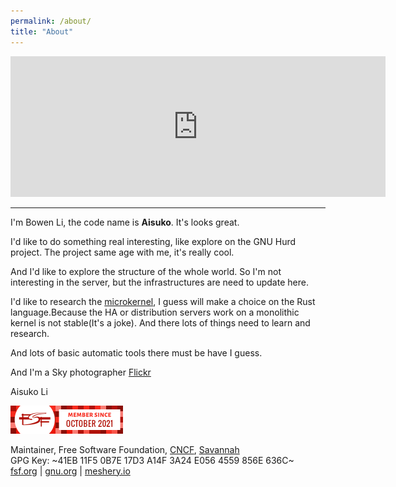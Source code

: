 ```yaml
---
permalink: /about/
title: "About"
---
```


<div>
<iframe src="https://github.com/sponsors/Aisuko/card" title="Sponsor Aisuko" height="225" width="600" style="border: 0;"></iframe>
</div>

-----------------------------------------------------------------------------------------

I'm Bowen Li, the code name is **Aisuko**. It's looks great.


I'd like to do something real interesting, like explore on the GNU Hurd project. The project same age with me, it's really cool.

And I'd like to explore the structure of the whole world. So I'm not interesting in the server, but the infrastructures are need to update here.

I'd like to research the [microkernel](https://dev.to/aisuko/the-concepts-of-microkernel-3i08), I guess will make a choice on the Rust language.Because the HA or distribution servers work on a monolithic kernel is not stable(It's a joke). And there lots of things need to learn and research.

And lots of basic automatic tools there must be have I guess.

And I'm a Sky photographer [Flickr](https://flickr.com/people/aisukoli/)

Aisuko Li


![fsf member](../assets/images/5569169.png)  

Maintainer, Free Software Foundation, [CNCF](https://community.cncf.io/u/mbkrge/#/about), [Savannah](https://savannah.nongnu.org/users/aisuko)  
GPG Key: ~41EB 11F5 0B7E 17D3 A14F 3A24 E056 4559 856E 636C~  
[fsf.org](https://fsf.org) | [gnu.org](https://gnu.org) | [meshery.io](https://meshery.io)
